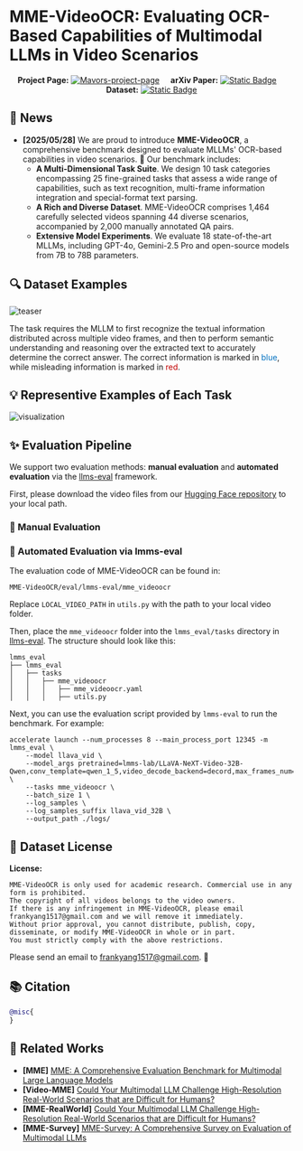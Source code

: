 <div align="center">

</div>

# MME-VideoOCR: Evaluating OCR-Based Capabilities of Multimodal LLMs in Video Scenarios

<div align="center">

**Project Page:** [![Mavors-project-page](https://img.shields.io/badge/MME_VideoOCR-Project_Page-red)](https://mme-videoocr.github.io/) &nbsp;&nbsp;&nbsp; **arXiv Paper:** [![Static Badge](https://img.shields.io/badge/MME_VideoOCR-Paper-green)](https://arxiv.org/pdf/) &nbsp;&nbsp;&nbsp; **Dataset:** [![Static Badge](https://img.shields.io/badge/MME_VideoOCR-Dataset-blue)](https://huggingface.co/datasets/DogNeverSleep/MME-VideoOCR_Dataset)

</div>

## 📢 News
- **[2025/05/28]** We are proud to introduce **MME-VideoOCR**, a comprehensive benchmark designed to evaluate MLLMs' OCR-based capabilities in video scenarios. 🎉 Our benchmark includes:
    - **A Multi-Dimensional Task Suite**. We design 10 task categories encompassing 25 fine-grained tasks that assess a wide range of capabilities, such as text recognition, multi-frame information integration and special-format text parsing.
    - **A Rich and Diverse Dataset**. MME-VideoOCR comprises 1,464 carefully selected videos spanning 44 diverse scenarios, accompanied by 2,000 manually annotated QA pairs.
    - **Extensive Model Experiments**. We evaluate 18 state-of-the-art MLLMs, including GPT-4o, Gemini-2.5 Pro and open-source models from 7B to 78B parameters.

## 🔍 Dataset Examples
![teaser](src/images/teaser.png)

The task requires the MLLM to first recognize the textual information distributed across multiple video frames, and then to perform semantic understanding and reasoning over the extracted text to accurately determine the correct answer. The correct information is marked in <span style="color:#0070C0;">blue</span>, while misleading information is marked in <span style="color:#C00000;">red</span>.

## 💡 Representive Examples of Each Task
![visualization](src/images/visualization.png)

## ✨ Evaluation Pipeline
We support two evaluation methods: **manual evaluation** and **automated evaluation** via the [llms-eval](https://github.com/EvolvingLMMs-Lab/lmms-eval) framework.

First, please download the video files from our [Hugging Face repository](https://huggingface.co/datasets/DogNeverSleep/MME-VideoOCR_Dataset/tree/main) to your local path.

### 📍 Manual Evaluation


### 📍 Automated Evaluation via lmms-eval
The evaluation code of MME-VideoOCR can be found in:
```
MME-VideoOCR/eval/lmms-eval/mme_videoocr
```
Replace `LOCAL_VIDEO_PATH` in `utils.py` with the path to your local video folder.

Then, place the `mme_videoocr` folder into the `lmms_eval/tasks` directory in [llms-eval](https://github.com/EvolvingLMMs-Lab/lmms-eval). The structure should look like this:
```
lmms_eval
├── lmms_eval
│   ├── tasks
│   │   ├── mme_videoocr
│   │   │   ├── mme_videoocr.yaml
│   │   │   ├── utils.py
```
Next, you can use the evaluation script provided by `lmms-eval` to run the benchmark. For example:
```
accelerate launch --num_processes 8 --main_process_port 12345 -m lmms_eval \
    --model llava_vid \
    --model_args pretrained=lmms-lab/LLaVA-NeXT-Video-32B-Qwen,conv_template=qwen_1_5,video_decode_backend=decord,max_frames_num=32,mm_spatial_pool_mode=average,mm_newline_position=grid,mm_resampler_location=after \
    --tasks mme_videoocr \
    --batch_size 1 \
    --log_samples \
    --log_samples_suffix llava_vid_32B \
    --output_path ./logs/
```

## 🔖 Dataset License
**License:**
```
MME-VideoOCR is only used for academic research. Commercial use in any form is prohibited.
The copyright of all videos belongs to the video owners.
If there is any infringement in MME-VideoOCR, please email frankyang1517@gmail.com and we will remove it immediately.
Without prior approval, you cannot distribute, publish, copy, disseminate, or modify MME-VideoOCR in whole or in part. 
You must strictly comply with the above restrictions.
```
Please send an email to <u>frankyang1517@gmail.com</u>. 🌟

## 📚 Citation
```bibtex
@misc{
}
```

## 🔗 Related Works
- **[MME]** [MME: A Comprehensive Evaluation Benchmark for Multimodal Large Language Models](https://github.com/BradyFU/Awesome-Multimodal-Large-Language-Models/tree/Evaluation)
- **[Video-MME]** [Could Your Multimodal LLM Challenge High-Resolution Real-World Scenarios that are Difficult for Humans?](https://github.com/MME-Benchmarks/Video-MME)
- **[MME-RealWorld]** [Could Your Multimodal LLM Challenge High-Resolution Real-World Scenarios that are Difficult for Humans?](https://mme-realworld.github.io/)
- **[MME-Survey]** [MME-Survey: A Comprehensive Survey on Evaluation of Multimodal LLMs](https://arxiv.org/abs/2411.15296)